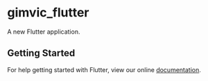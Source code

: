 # gimvic_flutter

A new Flutter application.

## Getting Started

For help getting started with Flutter, view our online
[documentation](https://flutter.io/).
